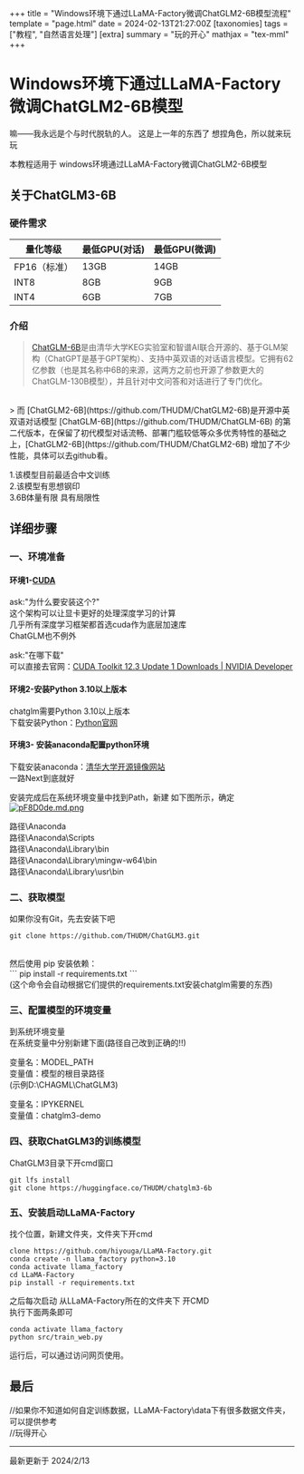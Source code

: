+++
title = "Windows环境下通过LLaMA-Factory微调ChatGLM2-6B模型流程"
template = "page.html"
date = 2024-02-13T21:27:00Z
[taxonomies]
tags = ["教程", "自然语言处理"]
[extra]
summary = "玩的开心"
mathjax = "tex-mml"
+++


# Windows环境下通过LLaMA-Factory微调ChatGLM2-6B模型

嘛——我永远是个与时代脱轨的人。
这是上一年的东西了
想捏角色，所以就来玩玩

本教程适用于  windows环境通过LLaMA-Factory微调ChatGLM2-6B模型

## 关于ChatGLM3-6B

### 硬件需求

| 量化等级     | 最低GPU(对话) | 最低GPU(微调) |
| -------------- | --------------- | --------------- |
| FP16（标准） | 13GB          | 14GB          |
| INT8         | 8GB           | 9GB           |
| INT4         | 6GB           | 7GB           |

### 介绍

> [ChatGLM-6B](https://github.com/THUDM/ChatGLM-6B)是由清华大学KEG实验室和智谱AI联合开源的、基于GLM架构（ChatGPT是基于GPT架构）、支持中英双语的对话语言模型。它拥有62亿参数（也是其名称中6B的来源，这两方之前也开源了参数更大的ChatGLM-130B模型），并且针对中文问答和对话进行了专门优化。
<br>
> 而 [ChatGLM2-6B](https://github.com/THUDM/ChatGLM2-6B)是开源中英双语对话模型 [ChatGLM-6B](https://github.com/THUDM/ChatGLM-6B) 的第二代版本，在保留了初代模型对话流畅、部署门槛较低等众多优秀特性的基础之上，[ChatGLM2-6B](https://github.com/THUDM/ChatGLM2-6B) 增加了不少性能，具体可以去github看。


1.该模型目前最适合中文训练
<br>
2.该模型有思想钢印
<br>
3.6B体量有限 具有局限性

## 详细步骤

### 一、环境准备

#### 环境1-[CUDA](https://so.csdn.net/so/search?q=CUDA&spm=1001.2101.3001.7020)

ask:"为什么要安装这个?"
<br>
这个架构可以让显卡更好的处理深度学习的计算
<br>
几乎所有深度学习框架都首选cuda作为底层加速库
<br>
ChatGLM也不例外

ask:"在哪下载"
<br>
可以直接去官网：[CUDA Toolkit 12.3 Update 1 Downloads | NVIDIA Developer](https://developer.nvidia.com/cuda-downloads "CUDA Toolkit 12.3 Update 1 Downloads | NVIDIA Developer")

#### 环境2-安装Python 3.10以上版本

chatglm需要Python 3.10以上版本
<br>
下载安装Python：[Python官网](https://www.python.org/downloads/)

#### 环境3- 安装anaconda配置python环境

下载安装anaconda：[清华大学开源镜像网站](https://mirrors.tuna.tsinghua.edu.cn/anaconda/archive/ "Index of /anaconda/archive/ | 清华大学开源软件镜像站 | Tsinghua Open Source Mirror")
<br>
一路Next到底就好

安装完成后在系统环境变量中找到Path，新建 如下图所示，确定
<br>
[![pF8D0de.md.png](https://s11.ax1x.com/2024/02/13/pF8D0de.md.png)](https://imgse.com/i/pF8D0de)

路径\Anaconda
<br>
路径\Anaconda\Scripts
<br>
路径\Anaconda\Library\bin
<br>
路径\Anaconda\Library\mingw-w64\bin
<br>
路径\Anaconda\Library\usr\bin

### 二、获取模型

如果你没有Git，先去安装下吧

```
git clone https://github.com/THUDM/ChatGLM3.git
```
<br>
然后使用 pip 安装依赖：
<br>
```
pip install -r requirements.txt
```
<br>
(这个命令会自动根据它们提供的requirements.txt安装chatglm需要的东西)

### 三、配置模型的环境变量

到系统环境变量
<br>
在系统变量中分别新建下面(路径自己改到正确的!!)

变量名：MODEL_PATH
<br>
变量值：模型的根目录路径
<br>
(示例D:\CHAGML\ChatGLM3)

变量名：IPYKERNEL
<br>
变量值：chatglm3-demo

### 四、获取ChatGLM3的训练模型

ChatGLM3目录下开cmd窗口

```
git lfs install
git clone https://huggingface.co/THUDM/chatglm3-6b
```


### 五、安装启动LLaMA-Factory

找个位置，新建文件夹，文件夹下开cmd

```
clone https://github.com/hiyouga/LLaMA-Factory.git
conda create -n llama_factory python=3.10
conda activate llama_factory
cd LLaMA-Factory
pip install -r requirements.txt
```

之后每次启动 从LLaMA-Factory所在的文件夹下 开CMD
<br>
执行下面两条即可

```
conda activate llama_factory
python src/train_web.py
```

运行后，可以通过访问网页使用。

## 最后

//如果你不知道如何自定训练数据，LLaMA-Factory\data下有很多数据文件夹，可以提供参考
<br>
//玩得开心

-------------------------------

最新更新于 2024/2/13


